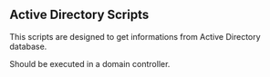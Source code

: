 ## Active Directory Scripts

This scripts are designed to get informations from Active Directory database.

Should be executed in a domain controller.
